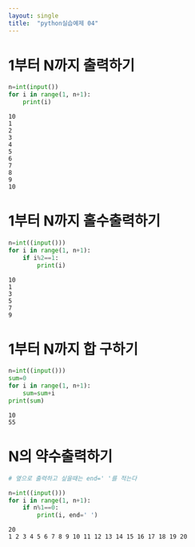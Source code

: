 ```yaml
---
layout: single
title:  "python실습예제 04"
---
```

# 1부터 N까지 출력하기


```python
n=int(input())
for i in range(1, n+1):
    print(i)
```

    10
    1
    2
    3
    4
    5
    6
    7
    8
    9
    10
    

# 1부터 N까지 홀수출력하기 


```python
n=int((input()))
for i in range(1, n+1):
    if i%2==1:
        print(i)
```

    10
    1
    3
    5
    7
    9
    

# 1부터 N까지 합 구하기


```python
n=int((input()))
sum=0
for i in range(1, n+1):
    sum=sum+i
print(sum)
```

    10
    55
    

# N의 약수출력하기


```python
# 옆으로 출력하고 싶을때는 end=' '를 적는다
```


```python
n=int((input()))
for i in range(1, n+1):
    if n%1==0:
        print(i, end=' ')
```

    20
    1 2 3 4 5 6 7 8 9 10 11 12 13 14 15 16 17 18 19 20 
